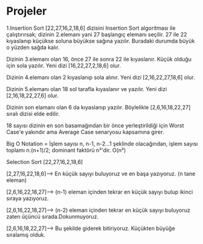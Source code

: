# Projeler

1.Insertion Sort
[22,27,16,2,18,6] dizisini Insertion Sort algoritması ile çalıştırırsak; dizinin 2.elemanı yani 27 başlangıç elemanı seçilir. 27 ile 22 kıyaslanıp küçükse soluna büyükse sağına yazılır. Buradaki durumda büyük o yüzden sağda kalır.

Dizinin 3.elemanı olan 16, önce 27 ile sonra 22 ile kıyaslanır. Küçük olduğu için sola yazılır. Yeni dizi [16,22,27,2,18,6] olur.

Dizinin 4.elemanı olan 2 kıyaslanıp sola alınır. Yeni dizi [2,16,22,27,18,6] olur.

Dizinin 5.elemanı olan 18 sol tarafla kıyaslanır ve yazılır. Yeni dizi [2,16,18,22,27,6] olur.

Dizinin son elamanı olan 6 da kıyaslanıp yazılır. Böylelikle [2,6,16,18,22,27] sıralı dizisi elde edilir.

18 sayısı dizinin en son basamağından bir önce yerleştirildiği için Worst Case'e yakındır ama Average Case senaryosu kapsamına girer.

Big O Notation = İşlem sayısı n, n-1, n-2...1 şeklinde olacağından, işlem sayısı toplamı n.(n+1)/2; dominant faktörü n²'dir. O(n²)

Selection Sort
[22,27,16,2,18,6]

[2,27,16,22,18,6]--> En küçük sayıyı buluyoruz ve en başa yazıyoruz. (n tane eleman)

[2,6,16,22,18,27]--> (n-1) eleman içinden tekrar en küçük sayıyı bulup ikinci sıraya yazıyoruz.

[2,6,16,22,18,27]--> (n-2) eleman içinden tekrar en küçük sayıyı buluyoruz zaten üçüncü sırada.Dokunmuyoruz.

[2,6,16,18,22,27]--> Bu şekilde giderek bitiriyoruz. Küçükten büyüğe sıralamış olduk.
